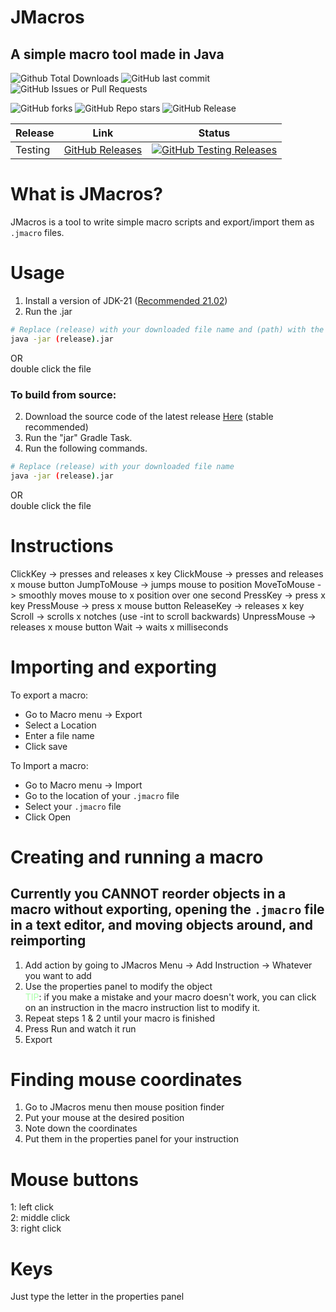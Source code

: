 # JMacros
## A simple macro tool made in Java 

![Github Total Downloads](https://img.shields.io/github/downloads/yodaheYT/JMacros/total?style=for-the-badge&logo=github)
![GitHub last commit](https://img.shields.io/github/last-commit/yodaheYT/JMacros?style=for-the-badge)
![GitHub Issues or Pull Requests](https://img.shields.io/github/issues/yodaheYT/JMacros?style=for-the-badge)

![GitHub forks](https://img.shields.io/github/forks/yodaheYT/JMacros?style=for-the-badge)
![GitHub Repo stars](https://img.shields.io/github/stars/yodaheYT/JMacros?style=for-the-badge)
![GitHub Release](https://img.shields.io/github/v/release/yodaheYT/JMacros?display_name=release&style=for-the-badge)

| Release | Link                                                                       | Status                                                                                                                                                                                                 |
|---------|----------------------------------------------------------------------------|--------------------------------------------------------------------------------------------------------------------------------------------------------------------------------------------------------|
| Testing | [GitHub Releases](https://github.com/yodaheYT/JMacros/releases/tag/V0.0.1) | [![GitHub Testing Releases](https://img.shields.io/github/downloads/yodaheYT/JMacros/v0.0.1/total?style=for-the-badge&logo=github)](https://github.com/yodaheYT/HomelabTelevision/releases/tag/v0.0.1) |

# What is JMacros?
JMacros is a tool to write simple macro scripts and export/import them as `.jmacro` files.

# Usage
1. Install a version of JDK-21 ([Recommended 21.02](https://www.oracle.com/java/technologies/javase/jdk21-archive-downloads.html))
3. Run the .jar
```bash
# Replace (release) with your downloaded file name and (path) with the path to your directory of videos
java -jar (release).jar
```
OR<br>
double click the file

### To build from source:
2. Download the source code of the latest release [Here](https://github.com/yodaheYT/HomelabTelevision/releases) (stable recommended)
3. Run the "jar" Gradle Task.
4. Run the following commands.
```bash
# Replace (release) with your downloaded file name
java -jar (release).jar
```
OR<br>
double click the file

# Instructions
ClickKey -> presses and releases x key
ClickMouse -> presses and releases x mouse button
JumpToMouse -> jumps mouse to position
MoveToMouse -> smoothly moves mouse to x position over one second
PressKey -> press x key
PressMouse -> press x mouse button
ReleaseKey -> releases x key
Scroll -> scrolls x notches (use -int to scroll backwards)
UnpressMouse -> releases x mouse button
Wait -> waits x milliseconds

# Importing and exporting
To export a macro:
- Go to Macro menu -> Export
- Select a Location
- Enter a file name
- Click save

To Import a macro:
- Go to Macro menu -> Import
- Go to the location of your `.jmacro` file
- Select your `.jmacro` file
- Click Open

# Creating and running a macro
## Currently you CANNOT reorder objects in a macro without exporting, opening the `.jmacro` file in a text editor, and moving objects around, and reimporting
1. Add action by going to JMacros Menu -> Add Instruction -> Whatever you want to add
2. Use the properties panel to modify the object <Br>
<span style="color:#aaffaa">TIP</span>: if you make a mistake and your macro doesn't work, you can click on an instruction in the macro instruction list to modify it.
3. Repeat steps 1 & 2 until your macro is finished
4. Press Run and watch it run
5. Export

# Finding mouse coordinates
1. Go to JMacros menu then mouse position finder
2. Put your mouse at the desired position
3. Note down the coordinates
4. Put them in the properties panel for your instruction

# Mouse buttons
1: left click<br>
2: middle click<br>
3: right click

# Keys
Just type the letter in the properties panel